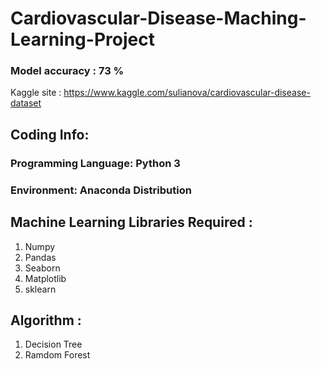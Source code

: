 # Cardiovascular-Disease-Maching-Learning-Project

### Model accuracy : 73 %

Kaggle site : https://www.kaggle.com/sulianova/cardiovascular-disease-dataset

## Coding Info:

   ### Programming Language: Python 3
   
   ### Environment: Anaconda Distribution
   
## Machine Learning Libraries Required : 
   1. Numpy
   2. Pandas
   3. Seaborn
   4. Matplotlib
   5. sklearn

## Algorithm : 
   1. Decision Tree
   2. Ramdom Forest
